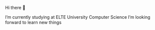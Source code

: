 Hi there 👋

I’m currently studying at ELTE University Computer Science
I’m looking forward to learn new things

